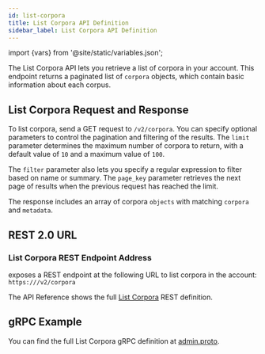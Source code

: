 ```yaml
---
id: list-corpora
title: List Corpora API Definition
sidebar_label: List Corpora API Definition
---
```


import {vars} from '@site/static/variables.json';

The List Corpora API lets you retrieve a list of corpora in your account. This
endpoint returns a paginated list of `corpora` objects, which contain basic
information about each corpus.

## List Corpora Request and Response

To list corpora, send a GET request to `/v2/corpora`. You can specify optional
parameters to control the pagination and filtering of the results. The `limit`
parameter determines the maximum number of corpora to return, with a default
value of `10` and a maximum value of `100`.

The `filter` parameter also lets you specify a regular expression to filter  
based on name or summary. The `page_key` parameter retrieves the next page of
results when the previous request has reached the limit.

The response includes an array of corpora `objects` with matching `corpora` and
`metadata`.

## REST 2.0 URL

### List Corpora REST Endpoint Address

<Config v="names.product"/> exposes a REST endpoint at the following URL
to list corpora in the account:
<code>https://<Config v="domains.rest.admin"/>/v2/corpora</code>

The API Reference shows the full [List Corpora](/docs/rest-api/list-corpora) REST definition.

## gRPC Example

You can find the full List Corpora gRPC definition at [admin.proto](https://github.com/vectara/protos/blob/main/admin.proto).
